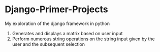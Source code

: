 # Django-Primer-Projects
My exploration of the django framework in python
1. Generates and displays a matrix based on user input
2. Perform numerous string operations on the string input given by the user and the subsequent selection
